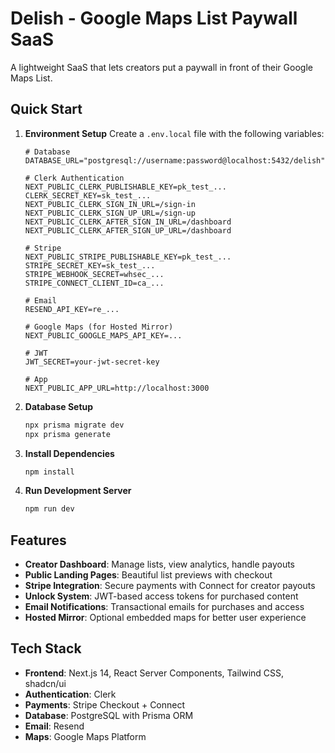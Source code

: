# Delish - Google Maps List Paywall SaaS

A lightweight SaaS that lets creators put a paywall in front of their Google Maps List.

## Quick Start

1. **Environment Setup**
   Create a `.env.local` file with the following variables:

   ```env
   # Database
   DATABASE_URL="postgresql://username:password@localhost:5432/delish"

   # Clerk Authentication
   NEXT_PUBLIC_CLERK_PUBLISHABLE_KEY=pk_test_...
   CLERK_SECRET_KEY=sk_test_...
   NEXT_PUBLIC_CLERK_SIGN_IN_URL=/sign-in
   NEXT_PUBLIC_CLERK_SIGN_UP_URL=/sign-up
   NEXT_PUBLIC_CLERK_AFTER_SIGN_IN_URL=/dashboard
   NEXT_PUBLIC_CLERK_AFTER_SIGN_UP_URL=/dashboard

   # Stripe
   NEXT_PUBLIC_STRIPE_PUBLISHABLE_KEY=pk_test_...
   STRIPE_SECRET_KEY=sk_test_...
   STRIPE_WEBHOOK_SECRET=whsec_...
   STRIPE_CONNECT_CLIENT_ID=ca_...

   # Email
   RESEND_API_KEY=re_...

   # Google Maps (for Hosted Mirror)
   NEXT_PUBLIC_GOOGLE_MAPS_API_KEY=...

   # JWT
   JWT_SECRET=your-jwt-secret-key

   # App
   NEXT_PUBLIC_APP_URL=http://localhost:3000
   ```

2. **Database Setup**
   ```bash
   npx prisma migrate dev
   npx prisma generate
   ```

3. **Install Dependencies**
   ```bash
   npm install
   ```

4. **Run Development Server**
   ```bash
   npm run dev
   ```

## Features

- **Creator Dashboard**: Manage lists, view analytics, handle payouts
- **Public Landing Pages**: Beautiful list previews with checkout
- **Stripe Integration**: Secure payments with Connect for creator payouts
- **Unlock System**: JWT-based access tokens for purchased content
- **Email Notifications**: Transactional emails for purchases and access
- **Hosted Mirror**: Optional embedded maps for better user experience

## Tech Stack

- **Frontend**: Next.js 14, React Server Components, Tailwind CSS, shadcn/ui
- **Authentication**: Clerk
- **Payments**: Stripe Checkout + Connect
- **Database**: PostgreSQL with Prisma ORM
- **Email**: Resend
- **Maps**: Google Maps Platform
